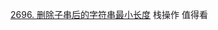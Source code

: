 [2696. 删除子串后的字符串最小长度](https://github.com/lsill/leetcode/blob/main/c_leetcode/str_pra/strTest.cpp) 栈操作 值得看
